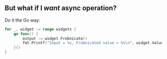 ## But what if I *want* async operation?

Do it the Go way:

``` go
for _, widget := range widgets {
    go func() {
        output := widget.Frobnicate()
        fmt.Printf("Input = %s, Frobnicated value = %s\n", widget.Value, output)
    }()
}
```
